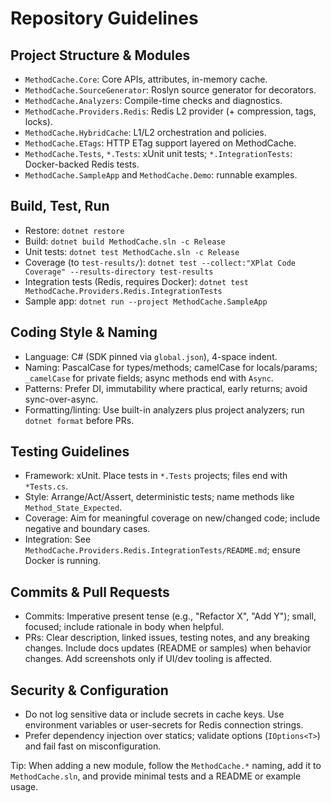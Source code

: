 # Repository Guidelines

## Project Structure & Modules
- `MethodCache.Core`: Core APIs, attributes, in-memory cache.
- `MethodCache.SourceGenerator`: Roslyn source generator for decorators.
- `MethodCache.Analyzers`: Compile-time checks and diagnostics.
- `MethodCache.Providers.Redis`: Redis L2 provider (+ compression, tags, locks).
- `MethodCache.HybridCache`: L1/L2 orchestration and policies.
- `MethodCache.ETags`: HTTP ETag support layered on MethodCache.
- `MethodCache.Tests`, `*.Tests`: xUnit unit tests; `*.IntegrationTests`: Docker-backed Redis tests.
- `MethodCache.SampleApp` and `MethodCache.Demo`: runnable examples.

## Build, Test, Run
- Restore: `dotnet restore`
- Build: `dotnet build MethodCache.sln -c Release`
- Unit tests: `dotnet test MethodCache.sln -c Release`
- Coverage (to `test-results/`): `dotnet test --collect:"XPlat Code Coverage" --results-directory test-results`
- Integration tests (Redis, requires Docker): `dotnet test MethodCache.Providers.Redis.IntegrationTests`
- Sample app: `dotnet run --project MethodCache.SampleApp`

## Coding Style & Naming
- Language: C# (SDK pinned via `global.json`), 4-space indent.
- Naming: PascalCase for types/methods; camelCase for locals/params; `_camelCase` for private fields; async methods end with `Async`.
- Patterns: Prefer DI, immutability where practical, early returns; avoid sync-over-async.
- Formatting/linting: Use built-in analyzers plus project analyzers; run `dotnet format` before PRs.

## Testing Guidelines
- Framework: xUnit. Place tests in `*.Tests` projects; files end with `*Tests.cs`.
- Style: Arrange/Act/Assert, deterministic tests; name methods like `Method_State_Expected`.
- Coverage: Aim for meaningful coverage on new/changed code; include negative and boundary cases.
- Integration: See `MethodCache.Providers.Redis.IntegrationTests/README.md`; ensure Docker is running.

## Commits & Pull Requests
- Commits: Imperative present tense (e.g., "Refactor X", "Add Y"); small, focused; include rationale in body when helpful.
- PRs: Clear description, linked issues, testing notes, and any breaking changes. Include docs updates (README or samples) when behavior changes. Add screenshots only if UI/dev tooling is affected.

## Security & Configuration
- Do not log sensitive data or include secrets in cache keys. Use environment variables or user-secrets for Redis connection strings.
- Prefer dependency injection over statics; validate options (`IOptions<T>`) and fail fast on misconfiguration.

Tip: When adding a new module, follow the `MethodCache.*` naming, add it to `MethodCache.sln`, and provide minimal tests and a README or example usage.


